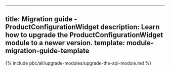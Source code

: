   
---
title: Migration guide - ProductConfigurationWidget
description: Learn how to upgrade the ProductConfigurationWidget module to a newer version.
template: module-migration-guide-template
---

{% include pbc/all/upgrade-modules/upgrade-the-api-module.md %} <!-- To edit, see /_includes/pbc/all/upgrade-modules/upgrade-the-api-module.md -->
